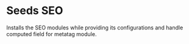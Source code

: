 # Seeds SEO

Installs the SEO modules while providing its configurations and handle computed field for metatag module.

